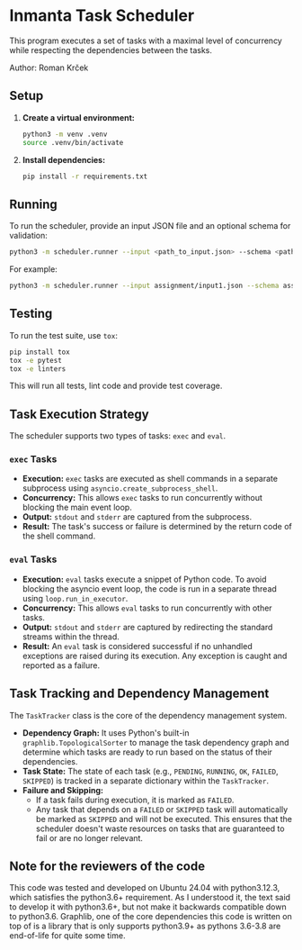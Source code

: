 # Inmanta Task Scheduler

This program executes a set of tasks with a maximal level of concurrency while respecting the dependencies between the tasks.

Author: Roman Krček

## Setup

1.  **Create a virtual environment:**
    ```bash
    python3 -m venv .venv
    source .venv/bin/activate
    ```

2.  **Install dependencies:**
    ```bash
    pip install -r requirements.txt
    ```

## Running

To run the scheduler, provide an input JSON file and an optional schema for validation:

```bash
python3 -m scheduler.runner --input <path_to_input.json> --schema <path_to_schema.json>
```

For example:

```bash
python3 -m scheduler.runner --input assignment/input1.json --schema assignment/schema.json
```

## Testing

To run the test suite, use `tox`:

```bash
pip install tox
tox -e pytest
tox -e linters
```

This will run all tests, lint code and provide test coverage.

## Task Execution Strategy

The scheduler supports two types of tasks: `exec` and `eval`.

### `exec` Tasks

-   **Execution:** `exec` tasks are executed as shell commands in a separate subprocess using `asyncio.create_subprocess_shell`.
-   **Concurrency:** This allows `exec` tasks to run concurrently without blocking the main event loop.
-   **Output:** `stdout` and `stderr` are captured from the subprocess.
-   **Result:** The task's success or failure is determined by the return code of the shell command.

### `eval` Tasks

-   **Execution:** `eval` tasks execute a snippet of Python code. To avoid blocking the asyncio event loop, the code is run in a separate thread using `loop.run_in_executor`.
-   **Concurrency:** This allows `eval` tasks to run concurrently with other tasks.
-   **Output:** `stdout` and `stderr` are captured by redirecting the standard streams within the thread.
-   **Result:** An `eval` task is considered successful if no unhandled exceptions are raised during its execution. Any exception is caught and reported as a failure.


## Task Tracking and Dependency Management

The `TaskTracker` class is the core of the dependency management system.

-   **Dependency Graph:** It uses Python's built-in `graphlib.TopologicalSorter` to manage the task dependency graph and determine which tasks are ready to run based on the status of their dependencies.
-   **Task State:** The state of each task (e.g., `PENDING`, `RUNNING`, `OK`, `FAILED`, `SKIPPED`) is tracked in a separate dictionary within the `TaskTracker`.
-   **Failure and Skipping:**
    -   If a task fails during execution, it is marked as `FAILED`.
    -   Any task that depends on a `FAILED` or `SKIPPED` task will automatically be marked as `SKIPPED` and will not be executed. This ensures that the scheduler doesn't waste resources on tasks that are guaranteed to fail or are no longer relevant.


## Note for the reviewers of the code

This code was tested and developed on Ubuntu 24.04 with python3.12.3, which satisfies the python3.6+ requirement.
As I understood it, the text said to develop it with python3.6+, but not make it backwards compatible
down to python3.6.
Graphlib, one of the core dependencies this code is written on top of is a library
that is only supports python3.9+ as pythons 3.6-3.8 are end-of-life for quite some time.
